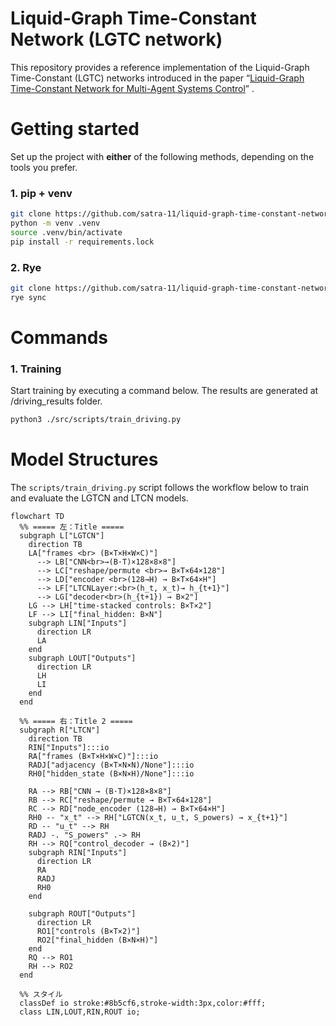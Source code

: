 # Liquid-Graph Time-Constant Network (LGTC network)
This repository provides a reference implementation of the Liquid-Graph Time-Constant (LGTC) networks introduced in the paper “[Liquid-Graph Time-Constant Network for Multi-Agent Systems Control](https://arxiv.org/pdf/2404.13982)” .

# Getting started
Set up the project with **either** of the following methods, depending on the tools you prefer.
### 1. pip + venv
```bash
git clone https://github.com/satra-11/liquid-graph-time-constant-network .
python -m venv .venv
source .venv/bin/activate
pip install -r requirements.lock
```
### 2. Rye
```bash
git clone https://github.com/satra-11/liquid-graph-time-constant-network .
rye sync
```
# Commands
### 1. Training
Start training by executing a command below. The results are generated at /driving_results folder.
```bash
python3 ./src/scripts/train_driving.py
```

# Model Structures

The `scripts/train_driving.py` script follows the workflow below to train and evaluate the LGTCN and LTCN models.
```mermaid
flowchart TD
  %% ===== 左：Title =====
  subgraph L["LGTCN"]
    direction TB
    LA["frames <br> (B×T×H×W×C)"]
      --> LB["CNN<br>→(B·T)×128×8×8"]
      --> LC["reshape/permute <br>→ B×T×64×128"]
      --> LD["encoder <br>(128→H) → B×T×64×H"]
      --> LF["LTCNLayer:<br>(h_t, x_t)→ h_{t+1}"]
      --> LG["decoder<br>(h_{t+1}) → B×2"]
    LG --> LH["time-stacked controls: B×T×2"]
    LF --> LI["final_hidden: B×N"]
    subgraph LIN["Inputs"]
      direction LR
      LA
    end
    subgraph LOUT["Outputs"]
      direction LR
      LH
      LI
    end
  end

  %% ===== 右：Title 2 =====
  subgraph R["LTCN"]
    direction TB
    RIN["Inputs"]:::io
    RA["frames (B×T×H×W×C)"]:::io
    RADJ["adjacency (B×T×N×N)/None"]:::io
    RH0["hidden_state (B×N×H)/None"]:::io

    RA --> RB["CNN → (B·T)×128×8×8"]
    RB --> RC["reshape/permute → B×T×64×128"]
    RC --> RD["node_encoder (128→H) → B×T×64×H"]
    RH0 -- "x_t" --> RH["LGTCN(x_t, u_t, S_powers) → x_{t+1}"]
    RD -- "u_t" --> RH
    RADJ -. "S_powers" .-> RH
    RH --> RQ["control_decoder → (B×2)"]
    subgraph RIN["Inputs"]
      direction LR
      RA
      RADJ
      RH0
    end

    subgraph ROUT["Outputs"]
      direction LR
      RO1["controls (B×T×2)"]
      RO2["final_hidden (B×N×H)"]
    end
    RQ --> RO1
    RH --> RO2
  end

  %% スタイル
  classDef io stroke:#8b5cf6,stroke-width:3px,color:#fff;
  class LIN,LOUT,RIN,ROUT io;
```

